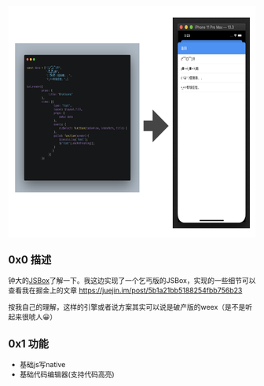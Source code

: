  <div  align="center">    
 <img src="https://raw.githubusercontent.com/zhnnnnn/ZHNCosmos_GIFs/master/ZHNJSBox_demo_combine.png" width = "658" height = "470" alt="图片名称" align=center />
 </div>

## 0x0 描述
钟大的[JSBox](https://itunes.apple.com/cn/app/jsbox-%E5%88%9B%E9%80%A0%E4%BD%A0%E8%87%AA%E5%B7%B1%E7%9A%84%E5%B7%A5%E5%85%B7/id1312014438?mt=8)了解一下。我这边实现了一个乞丐版的JSBox，实现的一些细节可以查看我在掘金上的文章 https://juejin.im/post/5b1a21bb5188254fbb756b23 

按我自己的理解，这样的引擎或者说方案其实可以说是破产版的weex（是不是听起来很唬人😀）

## 0x1 功能
+ 基础js写native
+ 基础代码编辑器(支持代码高亮)

